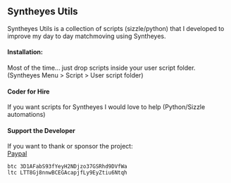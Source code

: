 ## Syntheyes Utils

Syntheyes Utils is a collection of scripts (sizzle/python) that I developed to improve my day to day matchmoving using Syntheyes.

#### Installation:
Most of the time... just drop scripts inside your user script folder. (Syntheyes Menu > Script > User script folder)

#### Coder for Hire

If you want scripts for Syntheyes I would love to help (Python/Sizzle automations)


#### Support the Developer

If you want to thank or sponsor the project:<br>
[Paypal](https://www.paypal.com/paypalme/MBORGO)<br>
```
btc 3D1AFabS93fYeyH2NDjzo37GSRhd9DVfWa
ltc LTT8Gj8nnwBCEGAcapjfLy9EyZtiu6Ntqh
```
